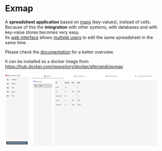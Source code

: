 # Exmap

A **spreadsheet application** based on [maps](../../wiki/Maps) (key-values), instead of cells.   
Because of this the **integration** with other systems, with databases and with key-value stores becomes very easy.  
Its [web interface](../../wiki/UI%3A-Projects) allows [multiple users](../../wiki/Architecture) to edit the same spreadsheet in the same time.  

Please check the [documentation](../../wiki/Home) for a better overview.

It can be installed as a docker image from https://hub.docker.com/repository/docker/aferrandi/exmap
 
![Exmap](docs/exmap_gui.png)
